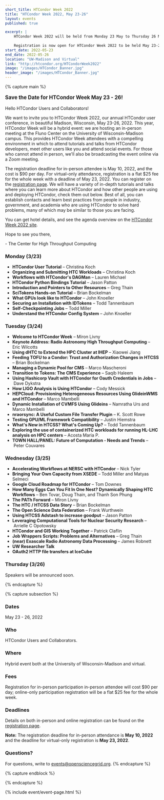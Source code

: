 ```yaml
---
short_title: HTCondor Week 2022 
title: "HTCondor Week 2022, May 23-26"
layout: events
published: true

excerpt: |
    HTCondor Week 2022 will be held from Monday 23 May to Thursday 26 May 2022
    
    Registration is now open for HTCondor Week 2022 to be held May 23-26 virtually and in-person at the Fluno Center on the University of Wisconsin-Madison campus. We are planning a hybrid event.
start_date: 2022-05-23
end_date: 2022-05-26
location: "UW-Madison and Virtual"
link: "http://htcondor.org/HTCondorWeek2022"
image: "/images/HTCondor_Banner.jpg"
header_image: "/images/HTCondor_Banner.jpg"
---
```


{% capture main %}

<p style="font-size: larger; font-weight: bold;">Save the Date for HTCondor Week May 23 - 26!</p>


Hello HTCondor Users and Collaborators!

We want to invite you to HTCondor Week 2022, our annual HTCondor user conference, in beautiful Madison, Wisconsin, May 23-26, 2022. This year, HTCondor Week will be a hybrid event: we are hosting an in-person meeting at the Fluno Center on the University of Wisconsin-Madison campus. This provides HTCondor Week attendees with a compelling environment in which to attend tutorials and talks from HTCondor developers, meet other users like you and attend social events. For those who cannot attend in person, we'll also be broadcasting the event online via a Zoom meeting.

The registration deadline for in-person attendee is May 10, 2022, and the cost is $90 per day. For virtual-only attendance, registration is a flat $25 fee for the whole week with a deadline of May 23, 2022. You can register on the [registration page](https://agenda.hep.wisc.edu/event/1733/page/35-registration).
We will have a variety of in-depth tutorials and talks where you can learn more about HTCondor and how other people are using and deploying HTCondor, check them out below. Best of all, you can establish contacts and learn best practices from people in industry, government, and academia who are using HTCondor to solve hard problems, many of which may be similar to those you are facing.

You can get hotel details, and see the agenda overview on the [HTCondor Week 2022 site](http://htcondor.org/HTCondorWeek2022).

Hope to see you there,

\- The Center for High Throughput Computing

### Monday (3/23)
- **HTCondor User Tutorial** – Christina Koch
- **Organizing and Submitting HTC Workloads** – Christina Koch
- **Workflows with HTCondor's DAGMan** – Lauren Michael
- **HTCondor Python Bindings Tutorial** – Jason Patton
- **Introduction and Pointers to Other Resources** – Greg Thain
- **SciTokens Hands-on Tutorial** – Brian Bockelman
- **What GPUs look like to HTCondor** – John Knoeller
- **Securing an Installation with IDTokens** – Todd Tannenbaum
- **Self-Checkpointing Jobs** – Todd Miller
- **Understand the HTCondor Config System** – John Knoeller

### Tuesday (3/24)
- **Welcome to HTCondor Week** – Miron Livny
- **Keynote Address: Radio Astronomy High Throughput Computing** – Eric Wilcotts
- **Using dHTC to Extend the HPC Cluster at IHEP** – Xiaowei Jiang
- **Feeding TOFU to a Condor: Trust and Authorization Changes in HTCSS** – Brian Bockelman
- **Managing a Dynamic Pool for CMS** – Marco Mascheroni
- **Transition to Tokens: The CMS Experience** – Saqib Haleem
- **Using Hashicorp Vault with HTCondor for Oauth Credentials in Jobs** – Dave Dykstra
- **How LIGO Analysis is Using HTCondor** – Cody Messick
- **HEPCloud: Provisioning Heterogeneous Resources Using GlideinWMS and HTCondor** – Marco Mambelli
- **Dynamic Installation of CVMFS Using Glideins** – Namratha Urs and Marco Mambelli
- **nraorsync: A Useful Custom File Transfer Plugin** – K. Scott Rowe
- **Testing GPU/ML Framework Compatibility** – Justin Hiemstra
- **What's New in HTCSS? What's Coming Up?** – Todd Tannenbaum
- **Exploring the use of containerized HTC workloads for running HL-LHC analysis on HPC centers** – Acosta Maria P.
- **TOWN HALL/PANEL: Future of Computation - Needs and Trends** – Peter Couvares

### Wednesday (3/25)
- **Accelerating Workflows at NERSC with HTCondor** – Nick Tyler
- **Bringing Your Own Capacity from XSEDE** – Todd Miller and Matyas Selmeci
- **Google Cloud Roadmap for HTCondor** – Tom Downes
- **How Many Eggs Can You Fit In One Nest? Dynamically Shaping HTC Workflows** – Ben Tovar, Doug Thain, and Thanh Son Phung
- **The PATh Forward** – Miron Livny
- **The HTC / HTCSS Data Story** – Brian Bockelman
- **The Open Science Data Federation** – Frank Wurthwein
- **Using HTCSS Adstash to increase goodput** – Jason Patton
- **Leveraging Computational Tools for Nuclear Security Research** – Arrielle C Opotowsky
- **HTCondor and GIS Working Together** – Patrick Claflin
- **Job Wrappers Scripts: Problems and Alternatives** – Greg Thain
- **(near) Exascale Radio Astronomy Data Processing** – James Robnett
- **UW Researcher Talk**
- **OAuth2 HTTP file transfers at IceCube**

### Thursday (3/26) 
Speakers will be announced soon.

{% endcapture %}


{% capture subsection %}
### Dates

May 23 - 26, 2022

### Who

HTCondor Users and Collaborators.

 
### Where

Hybrid event both at the University of Wisconsin-Madison and virtual.


### Fees

Registration for in-person participation in-person attendee will cost $90 per day; online-only participation registration will be a flat $25 fee for the whole week.

### Deadlines
Details on both in-person and online registration can be found on the [registration page](https://agenda.hep.wisc.edu/event/1733/page/35-registration).

**Note:** The registration deadline for in-person attendance is **May 10, 2022** and the deadline for virtual-only registration
is **May 23, 2022**.

### Questions?

For questions, write to <events@opensciencegrid.org>.
{% endcapture %}

{% capture endblock %}


{% endcapture %}

{% include event/event-page.html %}
